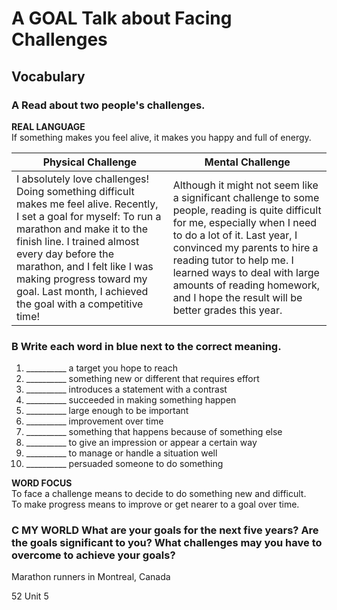 # A GOAL Talk about Facing Challenges

## Vocabulary

### A Read about two people's challenges.

**REAL LANGUAGE**  
If something makes you feel alive, it makes you happy and full of energy.

| Physical Challenge | Mental Challenge |
|--------------------|--------------------|
| I absolutely love challenges! Doing something difficult makes me feel alive. Recently, I set a goal for myself: To run a marathon and make it to the finish line. I trained almost every day before the marathon, and I felt like I was making progress toward my goal. Last month, I achieved the goal with a competitive time! | Although it might not seem like a significant challenge to some people, reading is quite difficult for me, especially when I need to do a lot of it. Last year, I convinced my parents to hire a reading tutor to help me. I learned ways to deal with large amounts of reading homework, and I hope the result will be better grades this year. |

### B Write each word in blue next to the correct meaning.
1. __________ a target you hope to reach
2. __________ something new or different that requires effort
3. __________ introduces a statement with a contrast
4. __________ succeeded in making something happen
5. __________ large enough to be important
6. __________ improvement over time
7. __________ something that happens because of something else
8. __________ to give an impression or appear a certain way
9. __________ to manage or handle a situation well
10. __________ persuaded someone to do something

**WORD FOCUS**  
To face a challenge means to decide to do something new and difficult.  
To make progress means to improve or get nearer to a goal over time.

### C MY WORLD What are your goals for the next five years? Are the goals significant to you? What challenges may you have to overcome to achieve your goals?

Marathon runners in Montreal, Canada

52 Unit 5